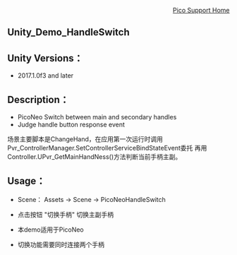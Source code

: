 <p align="right"><a href="https://github.com/PicoSupport/PicoSupport" target="_blank">Pico Support Home</a></p>

## Unity_Demo_HandleSwitch

## Unity Versions：
- 2017.1.0f3 and later

## Description：

-  PicoNeo Switch between main and secondary handles
-  Judge handle button response event

场景主要脚本是ChangeHand，在应用第一次运行时调用Pvr_ControllerManager.SetControllerServiceBindStateEvent委托
再用Controller.UPvr_GetMainHandNess()方法判断当前手柄主副。

## Usage：
- Scene： Assets -> Scene -> PicoNeoHandleSwitch

- 点击按钮 "切换手柄" 切换主副手柄
- 本demo适用于PicoNeo
- 切换功能需要同时连接两个手柄

